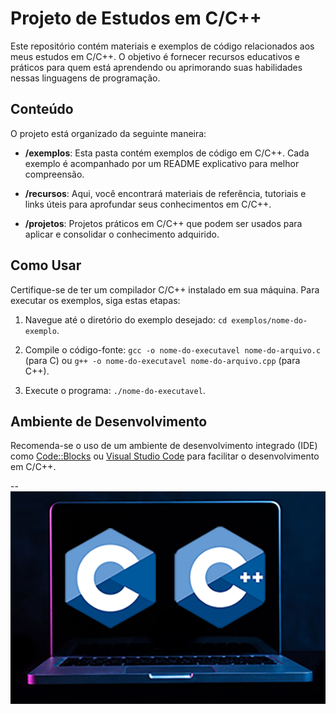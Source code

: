 # Projeto de Estudos em C/C++

Este repositório contém materiais e exemplos de código relacionados aos meus estudos em C/C++. O objetivo é fornecer recursos educativos e práticos para quem está aprendendo ou aprimorando suas habilidades nessas linguagens de programação.

## Conteúdo

O projeto está organizado da seguinte maneira:

- **/exemplos**: Esta pasta contém exemplos de código em C/C++. Cada exemplo é acompanhado por um README explicativo para melhor compreensão.

- **/recursos**: Aqui, você encontrará materiais de referência, tutoriais e links úteis para aprofundar seus conhecimentos em C/C++.

- **/projetos**: Projetos práticos em C/C++ que podem ser usados para aplicar e consolidar o conhecimento adquirido.

## Como Usar

Certifique-se de ter um compilador C/C++ instalado em sua máquina. Para executar os exemplos, siga estas etapas:

1. Navegue até o diretório do exemplo desejado: `cd exemplos/nome-do-exemplo`.

2. Compile o código-fonte: `gcc -o nome-do-executavel nome-do-arquivo.c` (para C) ou `g++ -o nome-do-executavel nome-do-arquivo.cpp` (para C++).

3. Execute o programa: `./nome-do-executavel`.

## Ambiente de Desenvolvimento

Recomenda-se o uso de um ambiente de desenvolvimento integrado (IDE) como [Code::Blocks](http://www.codeblocks.org/) ou [Visual Studio Code](https://code.visualstudio.com/) para facilitar o desenvolvimento em C/C++.

--
![Alt text](/Images/CandCpp.png)
